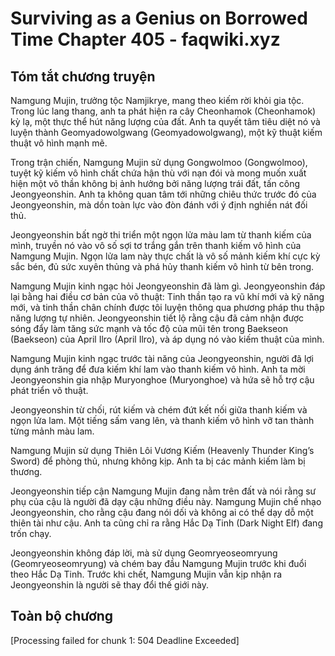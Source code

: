 # Surviving as a Genius on Borrowed Time Chapter 405 - faqwiki.xyz

## Tóm tắt chương truyện

Namgung Mujin, trưởng tộc Namjikrye, mang theo kiếm rời khỏi gia tộc. Trong lúc lang thang, anh ta phát hiện ra cây Cheonhamok (Cheonhamok) kỳ lạ, một thực thể hút năng lượng của đất. Anh ta quyết tâm tiêu diệt nó và luyện thành Geomyadowolgwang (Geomyadowolgwang), một kỹ thuật kiếm thuật vô hình mạnh mẽ.

Trong trận chiến, Namgung Mujin sử dụng Gongwolmoo (Gongwolmoo), tuyệt kỹ kiếm vô hình chất chứa hận thù với nạn đói và mong muốn xuất hiện một võ thần không bị ảnh hưởng bởi năng lượng trái đất, tấn công Jeongyeonshin. Anh ta không quan tâm tới những chiêu thức trước đó của Jeongyeonshin, mà dồn toàn lực vào đòn đánh với ý định nghiền nát đối thủ.

Jeongyeonshin bất ngờ thi triển một ngọn lửa màu lam từ thanh kiếm của mình, truyền nó vào vô số sợi tơ trắng gắn trên thanh kiếm vô hình của Namgung Mujin. Ngọn lửa lam này thực chất là vô số mảnh kiếm khí cực kỳ sắc bén, đủ sức xuyên thủng và phá hủy thanh kiếm vô hình từ bên trong.

Namgung Mujin kinh ngạc hỏi Jeongyeonshin đã làm gì. Jeongyeonshin đáp lại bằng hai điều cơ bản của võ thuật: Tinh thần tạo ra vũ khí mới và kỹ năng mới, và tinh thần chân chính được tôi luyện thông qua phương pháp thu thập năng lượng tự nhiên. Jeongyeonshin tiết lộ rằng cậu đã cảm nhận được sóng đẩy làm tăng sức mạnh và tốc độ của mũi tên trong Baekseon (Baekseon) của April Ilro (April Ilro), và áp dụng nó vào kiếm thuật của mình.

Namgung Mujin kinh ngạc trước tài năng của Jeongyeonshin, người đã lợi dụng ánh trăng để đưa kiếm khí lam vào thanh kiếm vô hình. Anh ta mời Jeongyeonshin gia nhập Muryonghoe (Muryonghoe) và hứa sẽ hỗ trợ cậu phát triển võ thuật.

Jeongyeonshin từ chối, rút kiếm và chém đứt kết nối giữa thanh kiếm và ngọn lửa lam. Một tiếng sấm vang lên, và thanh kiếm vô hình vỡ tan thành từng mảnh màu lam.

Namgung Mujin sử dụng Thiên Lôi Vương Kiếm (Heavenly Thunder King’s Sword) để phòng thủ, nhưng không kịp. Anh ta bị các mảnh kiếm làm bị thương.

Jeongyeonshin tiếp cận Namgung Mujin đang nằm trên đất và nói rằng sư phụ của cậu là người đã dạy cậu những điều này. Namgung Mujin chế nhạo Jeongyeonshin, cho rằng cậu đang nói dối và không ai có thể dạy dỗ một thiên tài như cậu. Anh ta cũng chỉ ra rằng Hắc Dạ Tinh (Dark Night Elf) đang trốn chạy.

Jeongyeonshin không đáp lời, mà sử dụng Geomryeoseomryung (Geomryeoseomryung) và chém bay đầu Namgung Mujin trước khi đuổi theo Hắc Dạ Tinh. Trước khi chết, Namgung Mujin vẫn kịp nhận ra Jeongyeonshin là người sẽ thay đổi thế giới này.

## Toàn bộ chương

[Processing failed for chunk 1: 504 Deadline Exceeded]